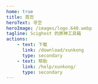 ```yaml
---
home: true
title: 首页
heroText: 寻空
heroImage: /images/logo.640.webp
tagline: Scighost 的原神工具箱
actions:
    - text: 下载
      link: /download/xunkong
      type: secondary
    - text: 帮助
      link: /help/xunkong/
      type: secondary
---
```

